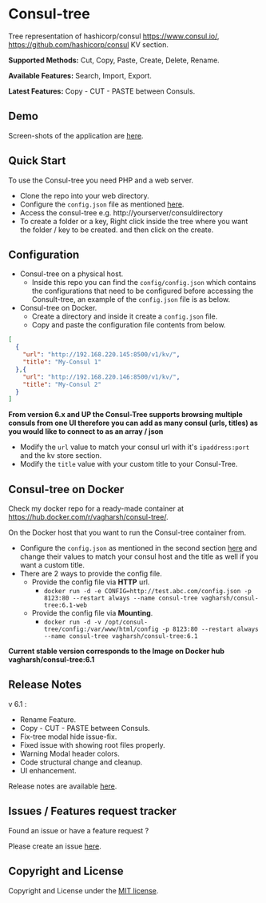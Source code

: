 # Consul-tree

Tree representation of hashicorp/consul https://www.consul.io/, https://github.com/hashicorp/consul KV section.

**Supported Methods:** Cut, Copy, Paste, Create, Delete, Rename.

**Available Features:** Search, Import, Export.

**Latest Features:** Copy - CUT - PASTE between Consuls.
 
Demo
------
Screen-shots of the application are [here](https://github.com/vagharsh/consul-tree/blob/master/demo.md).

Quick Start
-----------
To use the Consul-tree you need PHP and a web server.

- Clone the repo into your web directory.
- Configure the `config.json` file as mentioned [here](https://github.com/vagharsh/consul-tree#configuration).
- Access the consul-tree e.g. http://yourserver/consuldirectory
- To create a folder or a key, Right click inside the tree where you want the folder / key to be created. and then click on the create.

Configuration
----------------

- Consul-tree on a physical host.
    - Inside this repo you can find the `config/config.json` which contains the configurations that need to be configured before accessing the Consult-tree, an example of the `config.json` file is as below.
- Consul-tree on Docker.
    - Create a directory and inside it create a `config.json` file.
    - Copy and paste the configuration file contents from below.    

```json
[
  {
    "url": "http://192.168.220.145:8500/v1/kv/",
    "title": "My-Consul 1"
  },{
    "url": "http://192.168.220.146:8500/v1/kv/",
    "title": "My-Consul 2"
  }
]
```
**From version 6.x and UP the Consul-Tree supports browsing multiple consuls from one UI therefore you can add as many consul (urls, titles) as you would like to connect to as an array / json**
- Modify the `url` value to match your consul url with it's `ipaddress:port` and the kv store section.
- Modify the `title` value with your custom title to your Consul-Tree.

Consul-tree on Docker
-----------
Check my docker repo for a ready-made container at https://hub.docker.com/r/vagharsh/consul-tree/.

On the Docker host that you want to run the Consul-tree container from.
- Configure the `config.json` as mentioned in the second section [here](https://github.com/vagharsh/consul-tree#configuration) and change their values to match your consul host and the title as well if you want a custom title.
- There are 2 ways to provide the config file.
    - Provide the config file via **HTTP** url. 
        - `docker run -d -e CONFIG=http://test.abc.com/config.json -p 8123:80 --restart always --name consul-tree vagharsh/consul-tree:6.1-web`
    - Provide the config file via **Mounting**.
        - `docker run -d -v /opt/consul-tree/config:/var/www/html/config -p 8123:80 --restart always --name consul-tree vagharsh/consul-tree:6.1`

**Current stable version corresponds to the Image on Docker hub vagharsh/consul-tree:6.1**

Release Notes 
---------
v 6.1 : 
- Rename Feature.
- Copy - CUT - PASTE between Consuls.
- Fix-tree modal hide issue-fix.
- Fixed issue with showing root files properly.
- Warning Modal header colors.
- Code structural change and cleanup.
- UI enhancement.

Release notes are available [here](https://github.com/vagharsh/consul-tree/blob/master/release.md).

Issues / Features request tracker
-----------
Found an issue or have a feature request ?

Please create an issue [here](https://github.com/vagharsh/consul-tree/issues).

Copyright and License
---------------------
Copyright and License under the [MIT license](https://github.com/vagharsh/consul-tree/blob/master/LICENSE).
